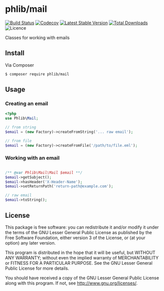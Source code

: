 # phlib/mail

[![Build Status](https://img.shields.io/travis/phlib/mail/master.svg?style=flat-square)](https://travis-ci.org/phlib/mail)
[![Codecov](https://img.shields.io/codecov/c/github/phlib/mail.svg?style=flat-square)](https://codecov.io/gh/phlib/mail)
[![Latest Stable Version](https://img.shields.io/packagist/v/phlib/mail.svg?style=flat-square)](https://packagist.org/packages/phlib/mail)
[![Total Downloads](https://img.shields.io/packagist/dt/phlib/mail.svg?style=flat-square)](https://packagist.org/packages/phlib/mail)
![Licence](https://img.shields.io/github/license/phlib/mail.svg?style=flat-square)

Classes for working with emails

## Install

Via Composer

``` bash
$ composer require phlib/mail
```

## Usage

### Creating an email

``` php
<?php
use Phlib\Mail;

// from string
$email = (new Factory)->createFromString('... raw email');

// from file
$email = (new Factory)->createFromFile('/path/to/file.eml');
```

### Working with an email

```php

/** @var Phlib\Mail\Mail $email **/
$email->getSubject();
$email->hasHeader('X-Header-Name');
$email->setReturnPath('return-path@example.com');

// raw email
$email->toString();

```

## License

This package is free software: you can redistribute it and/or modify
it under the terms of the GNU Lesser General Public License as published by
the Free Software Foundation, either version 3 of the License, or
(at your option) any later version.

This program is distributed in the hope that it will be useful,
but WITHOUT ANY WARRANTY; without even the implied warranty of
MERCHANTABILITY or FITNESS FOR A PARTICULAR PURPOSE.  See the
GNU Lesser General Public License for more details.

You should have received a copy of the GNU Lesser General Public License
along with this program.  If not, see <http://www.gnu.org/licenses/>.

